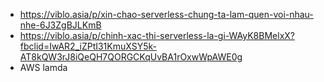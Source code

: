 - https://viblo.asia/p/xin-chao-serverless-chung-ta-lam-quen-voi-nhau-nhe-6J3ZgBJLKmB
- https://viblo.asia/p/chinh-xac-thi-serverless-la-gi-WAyK8BMelxX?fbclid=IwAR2_iZPtI31KmuXSY5k-AT8kQW3rJ8iQeQH7QORGCKqUvBA1rOxwWpAWE0g
- AWS lamda